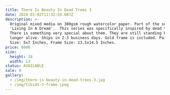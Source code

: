 ```yaml
---
title: There Is Beauty In Dead Trees 3
date: 2020-01-02T11:32:59.087Z
description: >-
  Original mixed media on 300gsm rough watercolor paper. Part of the series
  'Living In A Dream'.  This series was specifically inspired by dead trees.
  There is something very special about them. They are still standing but no
  longer alive. Ships in 2-3 business days. Gold frame is included. Painting
  Size: 5x7 Inches, Frame Size: 13.5x14.5 Inches.
price: 6000
size:
  height: 18
  width: 13
status: AVAILABLE
sale: 0
gallery:
  - /img/there-is-beauty-in-dead-trees-3.jpg
  - /img/tibidt-3-frame.jpeg
---
```


